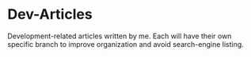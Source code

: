 # Dev-Articles
Development-related articles written by me. Each will have their own specific branch to improve organization and avoid search-engine listing.
